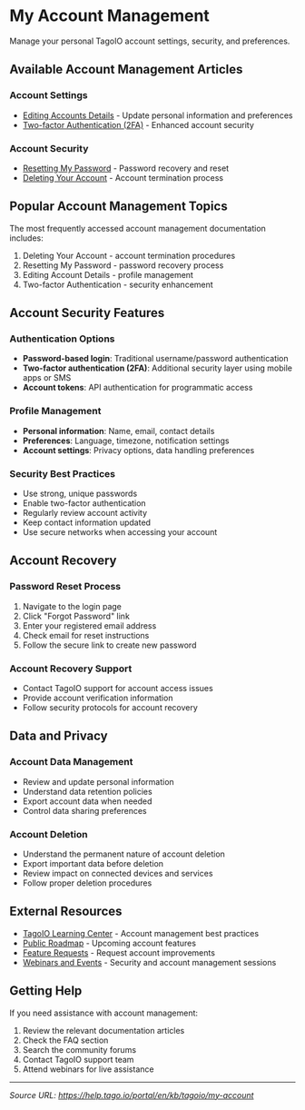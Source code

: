 # My Account Management

Manage your personal TagoIO account settings, security, and preferences.

## Available Account Management Articles

### Account Settings
- [Editing Accounts Details](https://help.tago.io/portal/en/kb/articles/211-editing-accounts-details) - Update personal information and preferences
- [Two-factor Authentication (2FA)](https://help.tago.io/portal/en/kb/articles/526-two-factor-authentication) - Enhanced account security

### Account Security
- [Resetting My Password](https://help.tago.io/portal/en/kb/articles/209-resetting-my-password) - Password recovery and reset
- [Deleting Your Account](https://help.tago.io/portal/en/kb/articles/210-deleting-your-account) - Account termination process

## Popular Account Management Topics

The most frequently accessed account management documentation includes:
1. Deleting Your Account - account termination procedures
2. Resetting My Password - password recovery process
3. Editing Account Details - profile management
4. Two-factor Authentication - security enhancement

## Account Security Features

### Authentication Options
- **Password-based login**: Traditional username/password authentication
- **Two-factor authentication (2FA)**: Additional security layer using mobile apps or SMS
- **Account tokens**: API authentication for programmatic access

### Profile Management
- **Personal information**: Name, email, contact details
- **Preferences**: Language, timezone, notification settings
- **Account settings**: Privacy options, data handling preferences

### Security Best Practices
- Use strong, unique passwords
- Enable two-factor authentication
- Regularly review account activity
- Keep contact information updated
- Use secure networks when accessing your account

## Account Recovery

### Password Reset Process
1. Navigate to the login page
2. Click "Forgot Password" link
3. Enter your registered email address
4. Check email for reset instructions
5. Follow the secure link to create new password

### Account Recovery Support
- Contact TagoIO support for account access issues
- Provide account verification information
- Follow security protocols for account recovery

## Data and Privacy

### Account Data Management
- Review and update personal information
- Understand data retention policies
- Export account data when needed
- Control data sharing preferences

### Account Deletion
- Understand the permanent nature of account deletion
- Export important data before deletion
- Review impact on connected devices and services
- Follow proper deletion procedures

## External Resources

- [TagoIO Learning Center](https://tago.io/learning-center/) - Account management best practices
- [Public Roadmap](https://tago.io/roadmap) - Upcoming account features
- [Feature Requests](https://help.tago.io/portal/en/community/tagoio/feature-requests) - Request account improvements
- [Webinars and Events](https://tago.io/events) - Security and account management sessions

## Getting Help

If you need assistance with account management:
1. Review the relevant documentation articles
2. Check the FAQ section
3. Search the community forums
4. Contact TagoIO support team
5. Attend webinars for live assistance

---

*Source URL: https://help.tago.io/portal/en/kb/tagoio/my-account*